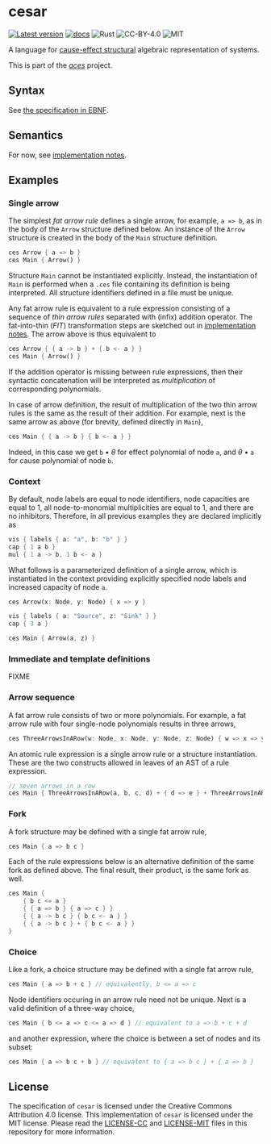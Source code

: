 cesar
=====
[![Latest version](https://img.shields.io/crates/v/cesar-lang.svg)](https://crates.io/crates/cesar-lang)
[![docs](https://docs.rs/cesar-lang/badge.svg)](https://docs.rs/cesar-lang)
![Rust](https://img.shields.io/badge/rust-nightly-brightgreen.svg)
![CC-BY-4.0](https://img.shields.io/badge/license-CC-blue.svg)
![MIT](https://img.shields.io/badge/license-MIT-blue.svg)

A language for [cause-effect
structural](https://link.springer.com/book/10.1007/978-3-030-20461-7)
algebraic representation of systems.

This is part of the [_aces_](https://github.com/k7f/aces) project.

## Syntax

See [the specification in EBNF](spec/cesar-syntax.ebnf).

## Semantics

For now, see [implementation notes](spec/parser-implementation.md).

## Examples

### Single arrow

The simplest _fat arrow rule_ defines a single arrow, for example, `a
=> b`, as in the body of the `Arrow` structure defined below.  An
instance of the `Arrow` structure is created in the body of the `Main`
structure definition.

```rust
ces Arrow { a => b }
ces Main { Arrow() }
```

Structure `Main` cannot be instantiated explicitly.  Instead, the
instantiation of `Main` is performed when a `.ces` file containing its
definition is being interpreted.  All structure identifiers defined in
a file must be unique.

Any fat arrow rule is equivalent to a rule expression consisting of a
sequence of _thin arrow rules_ separated with (infix) addition
operator.  The fat-into-thin (_FIT_) transformation steps are sketched
out in [implementation
notes](spec/parser-implementation.md#fat-arrow-rules).  The arrow
above is thus equivalent to

```rust
ces Arrow { { a -> b } + { b <- a } }
ces Main { Arrow() }
```

If the addition operator is missing between rule expressions, then
their syntactic concatenation will be interpreted as _multiplication_
of corresponding polynomials.

In case of arrow definition, the result of multiplication of the two
thin arrow rules is the same as the result of their addition.  For
example, next is the same arrow as above (for brevity, defined
directly in `Main`),

```rust
ces Main { { a -> b } { b <- a } }
```

Indeed, in this case we get `b` &bullet; _&theta;_ for effect
polynomial of node `a`, and _&theta;_ &bullet; `a` for cause
polynomial of node `b`.

### Context

By default, node labels are equal to node identifiers, node capacities
are equal to 1, all node-to-monomial multiplicities are equal to 1,
and there are no inhibitors.  Therefore, in all previous examples they
are declared implicitly as

```rust
vis { labels { a: "a", b: "b" } }
cap { 1 a b }
mul { 1 a -> b, 1 b <- a }
```

What follows is a parameterized definition of a single arrow, which is
instantiated in the context providing explicitly specified node labels
and increased capacity of node `a`.

```rust
ces Arrow(x: Node, y: Node) { x => y }

vis { labels { a: "Source", z: "Sink" } }
cap { 3 a }

ces Main { Arrow(a, z) }
```

### Immediate and template definitions

FIXME

### Arrow sequence

A fat arrow rule consists of two or more polynomials.  For example, a
fat arrow rule with four single-node polynomials results in three
arrows,

```rust
ces ThreeArrowsInARow(w: Node, x: Node, y: Node, z: Node) { w => x => y => z }
```

An atomic rule expression is a single arrow rule or a structure
instantiation.  These are the two constructs allowed in leaves of an
AST of a rule expression.

```rust
// seven arrows in a row
ces Main { ThreeArrowsInARow(a, b, c, d) + { d => e } + ThreeArrowsInARow(e, f, g, h) }
```

### Fork

A fork structure may be defined with a single fat arrow rule,

```rust
ces Main { a => b c }
```

Each of the rule expressions below is an alternative definition of the
same fork as defined above.  The final result, their product, is the
same fork as well.

```rust
ces Main {
    { b c <= a }
    { { a => b } { a => c } }
    { { a -> b c } { b c <- a } }
    { { a -> b c } + { b c <- a } }
}
```

### Choice

Like a fork, a choice structure may be defined with a single fat arrow
rule,

```rust
ces Main { a => b + c } // equivalently, b <= a => c
```

Node identifiers occuring in an arrow rule need not be unique.  Next
is a valid definition of a three-way choice,

```rust
ces Main { b <= a => c <= a => d } // equivalent to a => b + c + d
```

and another expression, where the choice is between a set of nodes and
its subset:

```rust
ces Main { a => b c + b } // equivalent to { a => b c } + { a => b }
```

## License

The specification of `cesar` is licensed under the Creative Commons
Attribution 4.0 license.  This implementation of `cesar` is licensed
under the MIT license.  Please read the [LICENSE-CC](LICENSE-CC) and
[LICENSE-MIT](LICENSE-MIT) files in this repository for more
information.
